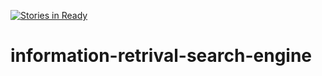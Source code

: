[![Stories in Ready](https://badge.waffle.io/BhavyaLight/information-retrival-search-engine.png?label=ready&title=Ready)](https://waffle.io/BhavyaLight/information-retrival-search-engine)
# information-retrival-search-engine